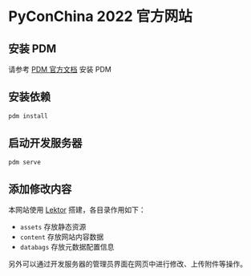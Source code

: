 # PyConChina 2022 官方网站

## 安装 PDM

请参考 [PDM 官方文档](https://pdm.fming.dev/latest/#installation) 安装 PDM

## 安装依赖

```bash
pdm install
```

## 启动开发服务器

```bash
pdm serve
```

## 添加修改内容

本网站使用 [Lektor](https://www.getlektor.com/docs) 搭建，各目录作用如下：

- `assets` 存放静态资源
- `content` 存放网站内容数据
- `databags` 存放元数据配置信息

另外可以通过开发服务器的管理员界面在网页中进行修改、上传附件等操作。
